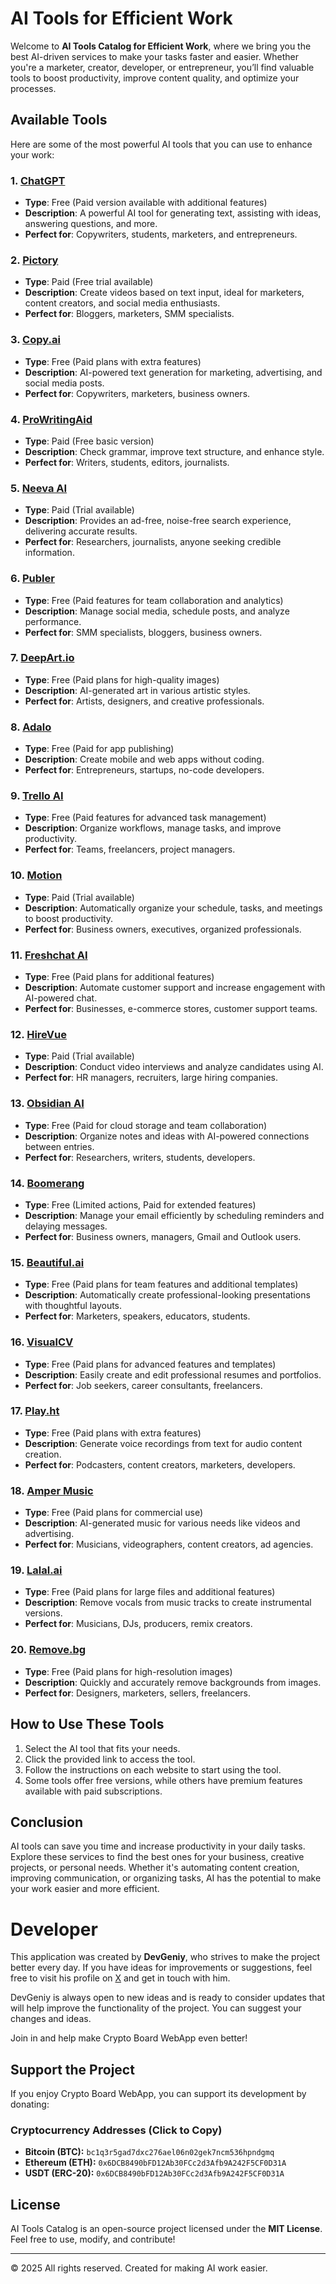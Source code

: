 # AI Tools for Efficient Work

Welcome to **AI Tools Catalog for Efficient Work**, where we bring you the best AI-driven services to make your tasks faster and easier. Whether you're a marketer, creator, developer, or entrepreneur, you’ll find valuable tools to boost productivity, improve content quality, and optimize your processes.

## Available Tools

Here are some of the most powerful AI tools that you can use to enhance your work:

### 1. **[ChatGPT](https://chat.openai.com/)**
   - **Type**: Free (Paid version available with additional features)
   - **Description**: A powerful AI tool for generating text, assisting with ideas, answering questions, and more.
   - **Perfect for**: Copywriters, students, marketers, and entrepreneurs.
   
### 2. **[Pictory](https://pictory.ai/)**
   - **Type**: Paid (Free trial available)
   - **Description**: Create videos based on text input, ideal for marketers, content creators, and social media enthusiasts.
   - **Perfect for**: Bloggers, marketers, SMM specialists.

### 3. **[Copy.ai](https://www.copy.ai/)**
   - **Type**: Free (Paid plans with extra features)
   - **Description**: AI-powered text generation for marketing, advertising, and social media posts.
   - **Perfect for**: Copywriters, marketers, business owners.

### 4. **[ProWritingAid](https://prowritingaid.com/)**
   - **Type**: Paid (Free basic version)
   - **Description**: Check grammar, improve text structure, and enhance style.
   - **Perfect for**: Writers, students, editors, journalists.

### 5. **[Neeva AI](https://neeva.com/)**
   - **Type**: Paid (Trial available)
   - **Description**: Provides an ad-free, noise-free search experience, delivering accurate results.
   - **Perfect for**: Researchers, journalists, anyone seeking credible information.

### 6. **[Publer](https://publer.io/)**
   - **Type**: Free (Paid features for team collaboration and analytics)
   - **Description**: Manage social media, schedule posts, and analyze performance.
   - **Perfect for**: SMM specialists, bloggers, business owners.

### 7. **[DeepArt.io](https://deepart.io/)**
   - **Type**: Free (Paid plans for high-quality images)
   - **Description**: AI-generated art in various artistic styles.
   - **Perfect for**: Artists, designers, and creative professionals.

### 8. **[Adalo](https://www.adalo.com/)**
   - **Type**: Free (Paid for app publishing)
   - **Description**: Create mobile and web apps without coding.
   - **Perfect for**: Entrepreneurs, startups, no-code developers.

### 9. **[Trello AI](https://trello.com/)**
   - **Type**: Free (Paid features for advanced task management)
   - **Description**: Organize workflows, manage tasks, and improve productivity.
   - **Perfect for**: Teams, freelancers, project managers.

### 10. **[Motion](https://www.usemotion.com/)**
   - **Type**: Paid (Trial available)
   - **Description**: Automatically organize your schedule, tasks, and meetings to boost productivity.
   - **Perfect for**: Business owners, executives, organized professionals.

### 11. **[Freshchat AI](https://www.freshworks.com/live-chat-software/)**
   - **Type**: Free (Paid plans for additional features)
   - **Description**: Automate customer support and increase engagement with AI-powered chat.
   - **Perfect for**: Businesses, e-commerce stores, customer support teams.

### 12. **[HireVue](https://www.hirevue.com/)**
   - **Type**: Paid (Trial available)
   - **Description**: Conduct video interviews and analyze candidates using AI.
   - **Perfect for**: HR managers, recruiters, large hiring companies.

### 13. **[Obsidian AI](https://obsidian.md/)**
   - **Type**: Free (Paid for cloud storage and team collaboration)
   - **Description**: Organize notes and ideas with AI-powered connections between entries.
   - **Perfect for**: Researchers, writers, students, developers.

### 14. **[Boomerang](https://www.boomeranggmail.com/)**
   - **Type**: Free (Limited actions, Paid for extended features)
   - **Description**: Manage your email efficiently by scheduling reminders and delaying messages.
   - **Perfect for**: Business owners, managers, Gmail and Outlook users.

### 15. **[Beautiful.ai](https://www.beautiful.ai/)**
   - **Type**: Free (Paid plans for team features and additional templates)
   - **Description**: Automatically create professional-looking presentations with thoughtful layouts.
   - **Perfect for**: Marketers, speakers, educators, students.

### 16. **[VisualCV](https://www.visualcv.com/)**
   - **Type**: Free (Paid plans for advanced features and templates)
   - **Description**: Easily create and edit professional resumes and portfolios.
   - **Perfect for**: Job seekers, career consultants, freelancers.

### 17. **[Play.ht](https://play.ht/)**
   - **Type**: Free (Paid plans with extra features)
   - **Description**: Generate voice recordings from text for audio content creation.
   - **Perfect for**: Podcasters, content creators, marketers, developers.

### 18. **[Amper Music](https://www.ampermusic.com/)**
   - **Type**: Free (Paid plans for commercial use)
   - **Description**: AI-generated music for various needs like videos and advertising.
   - **Perfect for**: Musicians, videographers, content creators, ad agencies.

### 19. **[Lalal.ai](https://www.lalal.ai/)**
   - **Type**: Free (Paid plans for large files and additional features)
   - **Description**: Remove vocals from music tracks to create instrumental versions.
   - **Perfect for**: Musicians, DJs, producers, remix creators.

### 20. **[Remove.bg](https://www.remove.bg/)**
   - **Type**: Free (Paid plans for high-resolution images)
   - **Description**: Quickly and accurately remove backgrounds from images.
   - **Perfect for**: Designers, marketers, sellers, freelancers.

## How to Use These Tools

1. Select the AI tool that fits your needs.
2. Click the provided link to access the tool.
3. Follow the instructions on each website to start using the tool.
4. Some tools offer free versions, while others have premium features available with paid subscriptions.

## Conclusion

AI tools can save you time and increase productivity in your daily tasks. Explore these services to find the best ones for your business, creative projects, or personal needs. Whether it's automating content creation, improving communication, or organizing tasks, AI has the potential to make your work easier and more efficient.

# Developer

This application was created by **DevGeniy**, who strives to make the project better every day. If you have ideas for improvements or suggestions, feel free to visit his profile on [X](https://x.com/HotDog850642) and get in touch with him.

DevGeniy is always open to new ideas and is ready to consider updates that will help improve the functionality of the project. You can suggest your changes and ideas.

Join in and help make Crypto Board WebApp even better!


## Support the Project
If you enjoy Crypto Board WebApp, you can support its development by donating:

### Cryptocurrency Addresses (Click to Copy)
- **Bitcoin (BTC):** `bc1q3r5gad7dxc276ael06n02gek7ncm536hpndgmq`
- **Ethereum (ETH):** `0x6DCB8490bFD12Ab30FCc2d3Afb9A242F5CF0D31A`
- **USDT (ERC-20):** `0x6DCB8490bFD12Ab30FCc2d3Afb9A242F5CF0D31A`

## License
AI Tools Catalog is an open-source project licensed under the **MIT License**. Feel free to use, modify, and contribute!

---

© 2025 All rights reserved. Created for making AI work easier.
